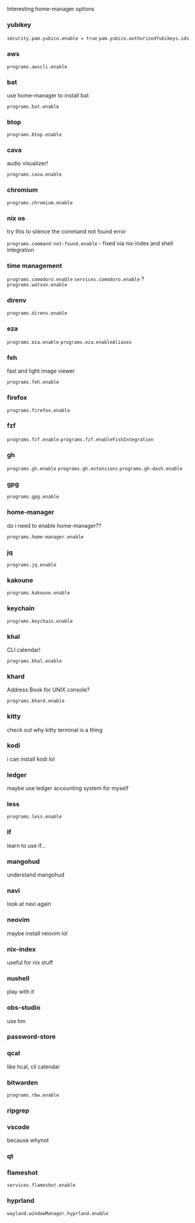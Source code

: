 Interesting home-manager options

### yubikey

`security.pam.yubico.enable = true`
`pam.yubico.authorizedYubikeys.ids`

### aws

`programs.awscli.enable`

### bat

use home-manager to install bat

`programs.bat.enable`

### btop

`programs.btop.enable`


### cava

audio visualizer!

`programs.cava.enable`

### chromium

`programs.chromium.enable`

### nix os

try this to silence the command not found error

`programs.command-not-found.enable` - fixed via nix-index and shell integration

### time management

`programs.comodoro.enable`
`services.comodoro.enable` ?
`programs.watson.enable`

### direnv

`programs.direnv.enable`

### eza

`programs.eza.enable`
`programs.eza.enableAliases`

### feh

fast and light image viewer

`programs.feh.enable`

### firefox

`programs.firefox.enable`

### fzf

`programs.fzf.enable`
`programs.fzf.enableFishIntegration`

### gh

`programs.gh.enable`
`programs.gh.extensions`
`programs.gh-dash.enable`

### gpg

`programs.gpg.enable`

### home-manager

do i need to enable home-manager??

`programs.home-manager.enable`

### jq

`programs.jq.enable`

### kakoune

`programs.kakoune.enable`

### keychain

`programs.keychain.enable`

### khal

CLI calendar!

`programs.khal.enable`

### khard

Address Book for UNIX console?

`programs.khard.enable`

### kitty

check out why kitty terminal is a thing

### kodi

i can install kodi lol

### ledger

maybe use ledger accounting system for myself

### less

`programs.less.enable`

### lf

learn to use lf...

### mangohud

understand mangohud

### navi

look at navi again

### neovim

maybe install neovim lol

### nix-index

useful for nix stuff

### nushell

play with it

### obs-studio

use hm

### password-store

### qcal

like hcal, cli calendar

### bitwarden

`programs.rbw.enable`

### ripgrep

### vscode

because whynot

### qt

### flameshot

`services.flameshot.enable`

### hyprland

`wayland.windowManager.hyprland.enable`
